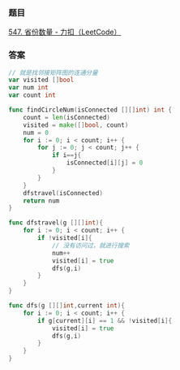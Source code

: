 ### 题目

[547. 省份数量 - 力扣（LeetCode）](https://leetcode.cn/problems/number-of-provinces/description/)

### 答案

```go
// 就是找邻接矩阵图的连通分量
var visited []bool
var num int
var count int 

func findCircleNum(isConnected [][]int) int {
	count = len(isConnected)
	visited = make([]bool, count)
	num = 0
	for i := 0; i < count; i++ {
		for j := 0; j < count; j++ {
			if i==j{
				isConnected[i][j] = 0
			}
		}
	}
	dfstravel(isConnected)
	return num
}

func dfstravel(g [][]int){
	for i := 0; i < count; i++ {
		if !visited[i]{
			// 没有访问过，就进行搜索
			num++
			visited[i] = true
			dfs(g,i)
		}
	}
}

func dfs(g [][]int,current int){
	for i := 0; i < count; i++ {
		if g[current][i] == 1 && !visited[i]{
			visited[i] = true
			dfs(g,i)
		}
	}
}
```

